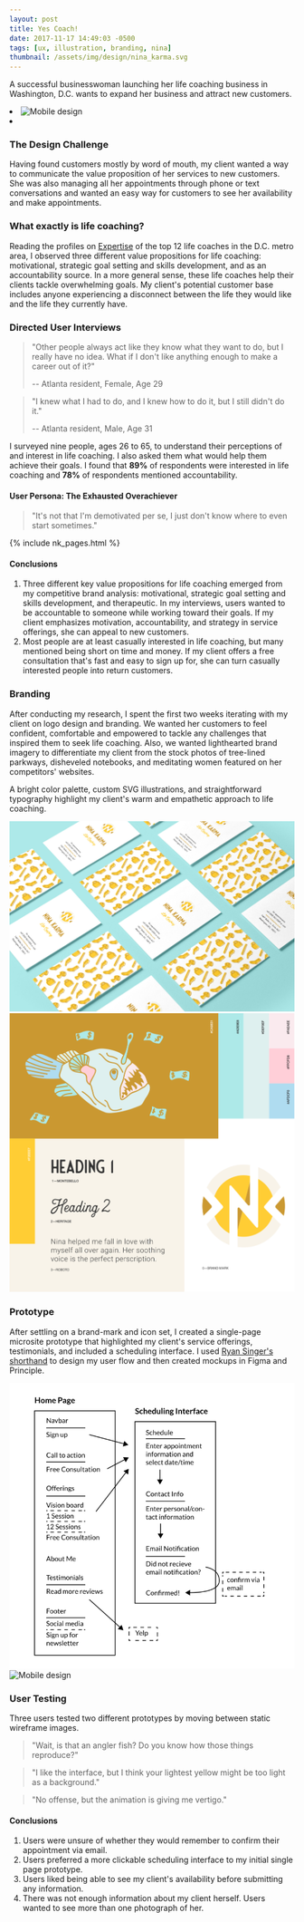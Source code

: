 ```yaml
---
layout: post
title: Yes Coach!
date: 2017-11-17 14:49:03 -0500
tags: [ux, illustration, branding, nina]
thumbnail: /assets/img/design/nina_karma.svg
---
```


A successful businesswoman launching her life coaching business in Washington, D.C. wants to expand her business and attract new customers.

<div class="horizontal-content">
  <li style="margin-right: 1.5rem;">
    <img
      class="prototype"
      src="/assets/img/design/nk_value_propositions.gif"
      alt="Mobile design"
    />
  </li>
  <li>
    <h3>The Design Challenge</h3>
    <p>
      Having found customers mostly by word of mouth, my client wanted a way to
      communicate the value proposition of her services to new customers.
      She was also managing all her appointments through phone or text
      conversations and wanted an easy way for customers to see her availability
      and make appointments.
    </p>
  </li>
</div>

### What exactly is life coaching?

Reading the profiles on [Expertise](https://www.expertise.com/dc/washington/life-coaches) of the top 12 life coaches in the D.C. metro area, I observed three different value propositions for life coaching: motivational, strategic goal setting and skills development, and as an accountability source. In a more general sense, these life coaches help their clients tackle overwhelming goals. My client's potential customer base includes anyone experiencing a disconnect between the life they would like and the life they currently have.

### Directed User Interviews

> "Other people always act like they know what they want to do, but I
> really have no idea. What if I don't like anything enough to make a
> career out of it?"
>
> -- Atlanta resident, Female, Age 29

> "I knew what I had to do, and I knew how to do it, but I still didn't do
> it."
>
> -- Atlanta resident, Male, Age 31

I surveyed nine people, ages 26 to 65, to understand their perceptions of and interest in life coaching. I also asked them what would help them achieve their goals. I found that **89%** of respondents were interested in life coaching and **78%** of respondents mentioned accountability.

#### User Persona: The Exhausted Overachiever

> "It's not that I'm demotivated per se, I just don't know where to even start sometimes."

{% include nk_pages.html %}

#### Conclusions

1. Three different key value propositions for life coaching emerged from my competitive brand analysis: motivational, strategic goal setting and skills development, and therapeutic. In my interviews, users wanted to be accountable to someone while working toward their goals. If my client emphasizes motivation, accountability, and strategy in service offerings, she can appeal to new customers.
2. Most people are at least casually interested in life coaching, but many mentioned being short on time and money. If my client offers a free consultation that's fast and easy to sign up for, she can turn casually interested people into return customers.

### Branding

After conducting my research, I spent the first two weeks iterating with my client on logo design and branding. We wanted her customers to feel confident, comfortable and empowered to tackle any challenges that inspired them to seek life coaching. Also, we wanted lighthearted brand imagery to differentiate my client from the stock photos of tree-lined parkways, disheveled notebooks, and meditating women featured on her competitors' websites.

A bright color palette, custom SVG illustrations, and straightforward typography highlight my client's warm and empathetic approach to life coaching.

![business card mockup](/assets/img/design/nk_bcards.jpg)
![branding colors and type](/assets/img/design/nk_branding.svg)

### Prototype

After settling on a brand-mark and icon set, I created a single-page microsite prototype that highlighted my client's service offerings, testimonials, and included a scheduling interface. I used [Ryan Singer's shorthand](https://signalvnoise.com/posts/1926-a-shorthand-for-designing-ui-flows) to design my user flow and then created mockups in Figma and Principle.

<div class="image-series">
  <img src="/assets/img/design/nk_sitemap.svg" type="image/svg+xml" alt="nk_availibility" />
  <img
    class="prototype"
    src="/assets/img/design/nk_schedule_prototype.gif"
    alt="Mobile design"
  />
</div>

### User Testing

Three users tested two different prototypes by moving between static
wireframe images.

> "Wait, is that an angler fish? Do you know how those things reproduce?"

> "I like the interface, but I think your lightest yellow might be too
> light as a background."

> "No offense, but the animation is giving me vertigo."

#### Conclusions

1. Users were unsure of whether they would remember to confirm their appointment via email.
2. Users preferred a more clickable scheduling interface to my initial single page prototype.
3. Users liked being able to see my client's availability before submitting any information.
4. There was not enough information about my client herself. Users wanted to see more than one photograph of her.
